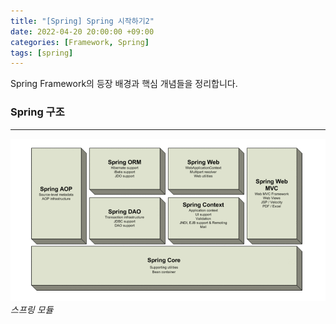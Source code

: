 ```yaml
---
title: "[Spring] Spring 시작하기2"
date: 2022-04-20 20:00:00 +09:00
categories: [Framework, Spring]
tags: [spring]
---
```


Spring Framework의 등장 배경과 핵심 개념들을 정리합니다.

### Spring 구조
---
![spring](/assets/img/2022-04-20/spring_modules.png)
_스프링 모듈_ 
<br><br>

